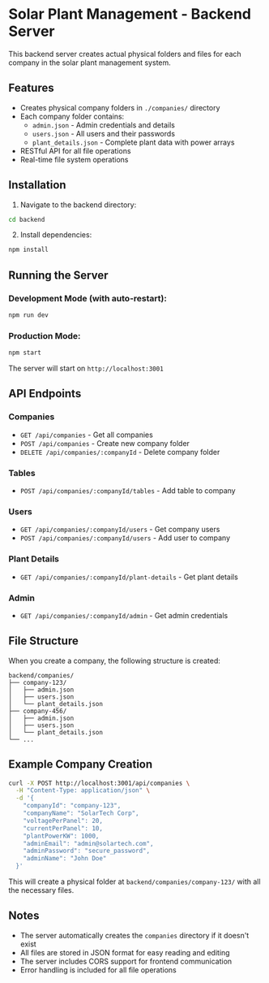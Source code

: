 # Solar Plant Management - Backend Server

This backend server creates actual physical folders and files for each company in the solar plant management system.

## Features

- Creates physical company folders in `./companies/` directory
- Each company folder contains:
  - `admin.json` - Admin credentials and details
  - `users.json` - All users and their passwords
  - `plant_details.json` - Complete plant data with power arrays
- RESTful API for all file operations
- Real-time file system operations

## Installation

1. Navigate to the backend directory:
```bash
cd backend
```

2. Install dependencies:
```bash
npm install
```

## Running the Server

### Development Mode (with auto-restart):
```bash
npm run dev
```

### Production Mode:
```bash
npm start
```

The server will start on `http://localhost:3001`

## API Endpoints

### Companies
- `GET /api/companies` - Get all companies
- `POST /api/companies` - Create new company folder
- `DELETE /api/companies/:companyId` - Delete company folder

### Tables
- `POST /api/companies/:companyId/tables` - Add table to company

### Users
- `GET /api/companies/:companyId/users` - Get company users
- `POST /api/companies/:companyId/users` - Add user to company

### Plant Details
- `GET /api/companies/:companyId/plant-details` - Get plant details

### Admin
- `GET /api/companies/:companyId/admin` - Get admin credentials

## File Structure

When you create a company, the following structure is created:

```
backend/companies/
├── company-123/
│   ├── admin.json
│   ├── users.json
│   └── plant_details.json
├── company-456/
│   ├── admin.json
│   ├── users.json
│   └── plant_details.json
└── ...
```

## Example Company Creation

```bash
curl -X POST http://localhost:3001/api/companies \
  -H "Content-Type: application/json" \
  -d '{
    "companyId": "company-123",
    "companyName": "SolarTech Corp",
    "voltagePerPanel": 20,
    "currentPerPanel": 10,
    "plantPowerKW": 1000,
    "adminEmail": "admin@solartech.com",
    "adminPassword": "secure_password",
    "adminName": "John Doe"
  }'
```

This will create a physical folder at `backend/companies/company-123/` with all the necessary files.

## Notes

- The server automatically creates the `companies` directory if it doesn't exist
- All files are stored in JSON format for easy reading and editing
- The server includes CORS support for frontend communication
- Error handling is included for all file operations

